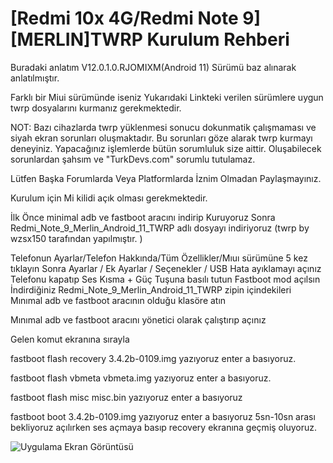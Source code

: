 # [Redmi 10x 4G/Redmi Note 9][MERLIN]TWRP Kurulum Rehberi


Buradaki anlatım V12.0.1.0.RJOMIXM(Android 11) Sürümü baz alınarak anlatılmıştır.

Farklı bir Miui sürümünde iseniz
Yukarıdaki Linkteki verilen sürümlere uygun twrp dosyalarını kurmanız gerekmektedir.

NOT: Bazı cihazlarda twrp yüklenmesi sonucu dokunmatik çalışmaması ve siyah ekran sorunları oluşmaktadır. Bu sorunları göze alarak twrp kurmayı deneyiniz.
Yapacağınız işlemlerde bütün sorumluluk size aittir. Oluşabilecek sorunlardan şahsım ve "TurkDevs.com" sorumlu tutulamaz.


Lütfen Başka Forumlarda Veya Platformlarda İznim Olmadan Paylaşmayınız.

Kurulum için Mi kilidi açık olması gerekmektedir.

İlk Önce minimal adb ve fastboot aracını indirip Kuruyoruz
Sonra Redmi_Note_9_Merlin_Android_11_TWRP adlı dosyayı indiriyoruz (twrp by wzsx150 tarafından yapılmıştır. )

Telefonun Ayarlar/Telefon Hakkında/Tüm Özellikler/Mıuı sürümüne 5 kez tıklayın
Sonra Ayarlar / Ek Ayarlar / Seçenekler / USB Hata ayıklamayı açınız
Telefonu kapatıp Ses Kısma + Güç Tuşuna basılı tutun Fastboot mod açılsın
İndirdiğiniz Redmi_Note_9_Merlin_Android_11_TWRP zipin içindekileri Mınımal adb ve fastboot aracının olduğu klasöre atın

Mınımal adb ve fastboot aracını yönetici olarak çalıştırıp açınız

Gelen komut ekranına sırayla

fastboot flash recovery 3.4.2b-0109.img yazıyoruz enter a basıyoruz.

fastboot flash vbmeta vbmeta.img yazıyoruz enter a basıyoruz.

fastboot flash misc misc.bin yazıyoruz enter a basıyoruz

fastboot boot 3.4.2b-0109.img yazıyoruz enter a basıyoruz 5sn-10sn arası bekliyoruz açılırken ses açmaya basıp recovery ekranına geçmiş oluyoruz.

![Uygulama Ekran Görüntüsü](https://i.hizliresim.com/iu8wpfu.png)
